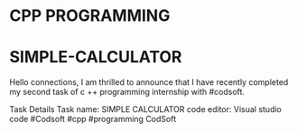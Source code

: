 # CPP PROGRAMMING
# SIMPLE-CALCULATOR
Hello connections, I am thrilled to announce that I have recently completed my second task of c ++ programming internship with #codsoft.

Task Details
Task name: SIMPLE CALCULATOR
code editor: Visual studio code 
#Codsoft #cpp #programming
CodSoft
